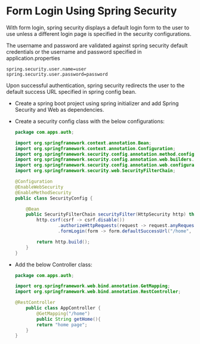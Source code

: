 # Form Login Using Spring Security
With form login, spring security displays a default login form to the user to use unless a different login page is specified in the security configurations.

The username and password are validated against spring security default credentials or the username and password specified in application.properties

```application.properties
spring.security.user.name=user
spring.security.user.password=password
```

Upon successful authentication, spring security redirects the user to the default success URL specified in spring config bean.

- Create a spring boot project using spring initializer and add Spring Security and Web as dependencies.
- Create a security config class with the below configurations:
    ```SecurityConfig.java
    package com.apps.auth;
    
    import org.springframework.context.annotation.Bean;
    import org.springframework.context.annotation.Configuration;
    import org.springframework.security.config.annotation.method.configuration.EnableMethodSecurity;
    import org.springframework.security.config.annotation.web.builders.HttpSecurity;
    import org.springframework.security.config.annotation.web.configuration.EnableWebSecurity;
    import org.springframework.security.web.SecurityFilterChain;
    
    @Configuration
    @EnableWebSecurity
    @EnableMethodSecurity
    public class SecurityConfig {
    
        @Bean
        public SecurityFilterChain securityFilter(HttpSecurity http) throws Exception {
            http.csrf(csrf -> csrf.disable())
                    .authorizeHttpRequests(request -> request.anyRequest().authenticated())
                    .formLogin(form -> form.defaultSuccessUrl("/home", true));
    
            return http.build();
        }
    }
    ```

- Add the below Controller class:
    ```AppController.java
    package com.apps.auth;
    
    import org.springframework.web.bind.annotation.GetMapping;
    import org.springframework.web.bind.annotation.RestController;
    
    @RestController
        public class AppController {
            @GetMapping("/home")
            public String getHome(){
            return "home page";
        }
    }
    ```
